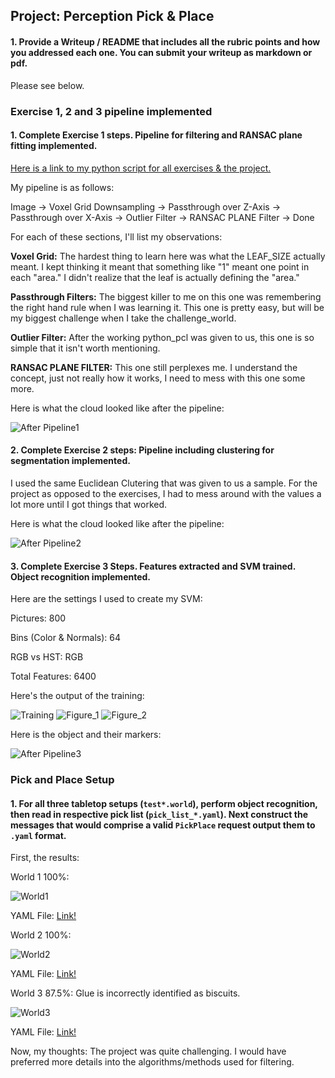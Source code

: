 ## Project: Perception Pick & Place

#### 1. Provide a Writeup / README that includes all the rubric points and how you addressed each one.  You can submit your writeup as markdown or pdf.  

Please see below.

### Exercise 1, 2 and 3 pipeline implemented
#### 1. Complete Exercise 1 steps. Pipeline for filtering and RANSAC plane fitting implemented.

[Here is a link to my python script for all exercises & the project.](https://github.com/priteshgudge/pick_place_3dperception/blob/master/pr2_robot/scripts/project_impl_script_2.py)



My pipeline is as follows:

Image -> Voxel Grid Downsampling -> Passthrough over Z-Axis -> Passthrough over X-Axis -> Outlier Filter ->
RANSAC PLANE Filter -> Done

For each of these sections, I'll list my observations:

**Voxel Grid:** The hardest thing to learn here was what the LEAF_SIZE actually meant. I kept thinking it meant that
something like "1" meant one point in each "area." I didn't realize that the leaf is actually defining the "area."  

**Passthrough Filters:** The biggest killer to me on this one was remembering the right hand rule when I was learning
it.  This one is pretty easy, but will be my biggest challenge when I take the challenge_world.

**Outlier Filter:** After the working python_pcl was given to us, this one is so simple that it isn't worth mentioning.

**RANSAC PLANE FILTER:** This one still perplexes me.  I understand the concept, just not really how it works, I need
to mess with this one some more.

Here is what the cloud looked like after the pipeline:

![After Pipeline1](https://github.com/priteshgudge/pick_place_3dperception/raw/master/images/afterpipeline1.png)

#### 2. Complete Exercise 2 steps: Pipeline including clustering for segmentation implemented.  

I used the same Euclidean Clutering that was given to us a sample.  For the project as opposed to the exercises, 
I had to mess around with the values a lot more until I got things that worked.

Here is what the cloud looked like after the pipeline:

![After Pipeline2](https://github.com/priteshgudge/pick_place_3dperception/raw/master/images/afterpipeline2.png)

#### 3. Complete Exercise 3 Steps.  Features extracted and SVM trained.  Object recognition implemented.

Here are the settings I used to create my SVM:

Pictures: 800

Bins (Color & Normals): 64

RGB vs HST: RGB

Total Features: 6400

Here's the output of the training:

![Training](https://github.com/priteshgudge/pick_place_3dperception/raw/master/images/training.png)
![Figure_1](https://github.com/priteshgudge/pick_place_3dperception/raw/master/images/figure_1.png)
![Figure_2](https://github.com/priteshgudge/pick_place_3dperception/raw/master/images/figure_2.png)

Here is the object and their markers:

![After Pipeline3](https://github.com/priteshgudge/pick_place_3dperception/raw/master/images/afterpipeline3.png)


### Pick and Place Setup

#### 1. For all three tabletop setups (`test*.world`), perform object recognition, then read in respective pick list (`pick_list_*.yaml`). Next construct the messages that would comprise a valid `PickPlace` request output them to `.yaml` format.

First, the results:

World 1 100%:

![World1](https://github.com/priteshgudge/pick_place_3dperception/raw/master/images/world1.png)

YAML File: [Link!](https://raw.githubusercontent.com/priteshgudge/pick_place_3dperception/master/pr2_robot/scripts/output_files/output_1.yaml)

World 2 100%:

![World2](https://github.com/priteshgudge/pick_place_3dperception/raw/master/images/world2.png)

YAML File: [Link!](https://raw.githubusercontent.com/priteshgudge/pick_place_3dperception/master/pr2_robot/scripts/output_files/output_2.yaml)

World 3 87.5%: Glue is incorrectly identified as biscuits.

![World3](https://github.com/priteshgudge/pick_place_3dperception/raw/master/images/world3.png)

YAML File: [Link!](https://raw.githubusercontent.com/priteshgudge/pick_place_3dperception/master/pr2_robot/scripts/output_files/output_3.yaml)

Now, my thoughts:
The project was quite challenging. I would have preferred more details into the algorithms/methods used for filtering.
